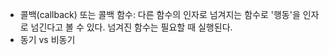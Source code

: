 - 콜백(callback) 또는 콜백 함수: 다른 함수의 인자로 넘겨지는 함수로 '행동'을 인자로 넘긴다고 볼 수 있다. 넘겨진 함수는 필요할 때 실행된다.
- 동기 vs 비동기
